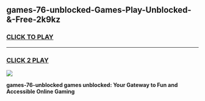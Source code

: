 
## games-76-unblocked-Games-Play-Unblocked-&-Free-2k9kz
<h3>
<a href="https://premium76.site?title=games-76-unblocked&ref=24A">CLICK TO PLAY</a></h3>
<hr>

<h3>
<a href="https://premium76.site?title=games-76-unblocked&ref=24A">CLICK 2 PLAY</a>
  
</h3>

<a href="https://premium76.site?title=games-76-unblocked&ref=24A"><img src="https://clearcache.store/games.png"></a>


**games-76-unblocked games unblocked: Your Gateway to Fun and Accessible Online Gaming**
